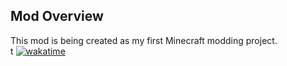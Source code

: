 ## Mod Overview
This mod is being created as my first Minecraft modding project.<br>t
[![wakatime](https://wakatime.com/badge/github/Brad123ghost/FirstForgeMod.svg)](https://wakatime.com/badge/github/Brad123ghost/FirstForgeMod)
